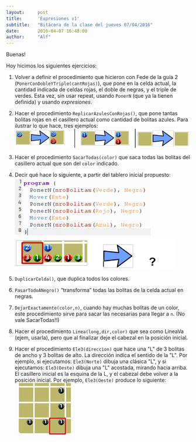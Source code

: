```yaml
---
layout:     post
title:      'Expresiones v1'
subtitle:   "Bitácora de la clase del jueves 07/04/2016"
date:       2016-04-07 16:48:00
author:     "Alf"
---
```

Buenas!


Hoy hicimos los siguientes ejercicios:

1. Volver a definir el procedimiento que hicieron con Fede de la guía 2 (`PonerConDobleYTriple(cantRojas)`), que pone en la celda actual, la cantidad indicada de celdas rojas, el doble de negras, y el triple de verdes. Esta vez, sin usar repeat, usando `PonerN` (que ya la tienen definida) y usando _expresiones_.

1. Hacer el procedimiento `ReplicarAzulesConRojas()`, que pone tantas bolitas rojas en el casillero actual como cantidad de bolitas azules. Para ilustrar lo que hace, tres ejemplos:
![replicar.png](/img/2016-04-07/replicar.png)

1. Hacer el procedimiento `SacarTodas(color)` que saca todas las bolitas del casillero actual que son del `color` indicado.

1. Decir qué hace lo siguiente, a partir del tablero inicial propuesto:
![queHace.png](/img/2016-04-07/queHace.png)
![evaluar.png](/img/2016-04-07/evaluar.png)

1. `DuplicarCelda()`, que duplica todos los colores.

1. `PasarTodoANegro()`  “transforma” todas las bolitas de la celda actual en negras.

1. `DejarExactamente(color,n)`, cuando hay muchas bolitas de un color, este procedimiento sirve para sacar las necesarias para llegar a `n`. (No vale SacarTodas!!)

1. Hacer el procedimiento `Linea(long,dir,color)` que sea como LineaVa (ejem, usarla), pero que al finalizar deje el cabezal en la posición inicial.

1. Hacer el procedimiento `Ele3(direccion)` que hace una "L" de 3 bolitas de ancho y 3 bolitas de alto. La dirección indica el sentido de la "L". Por ejemplo, si ejecutamos: `Ele3(Norte)` dibuja una clásica "L", y si ejecutamos: `Ele3(Oeste)` dibuja una "L" acostada, mirando hacia arriba. El casillero inicial es la esquina de la L, y el cabezal debe volver a la posición inicial. Por ejemplo, `Ele3(Oeste)` produce lo siguiente:
![ele.png](/img/2016-04-07/ele.png)
